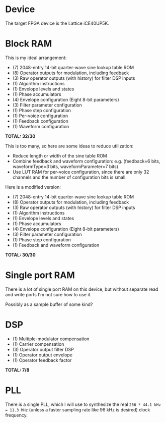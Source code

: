 
# Device

The target FPGA device is the Lattice iCE40UP5K.


# Block RAM

This is my ideal arrangement:

* (7) 2048-entry 14-bit quarter-wave sine lookup table ROM
* (8) Operator outputs for modulation, including feedback
* (3) Raw operator outputs (with history) for filter DSP inputs
* (1) Algorithm instructions
* (1) Envelope levels and states
* (1) Phase accumulators
* (4) Envelope configuration (Eight 8-bit parameters)
* (3) Filter parameter configuration
* (1) Phase step configuration
* (1) Per-voice configuration
* (1) Feedback configuration
* (1) Waveform configuration

**TOTAL: 32/30**

This is too many, so here are some ideas to reduce utilization:

* Reduce length or width of the sine table ROM
* Combine feedback and waveform configuration: e.g. (feedback=6 bits, waveformType=3 bits, waveformParameter=7 bits)
* Use LUT RAM for per-voice configuration, since there are only 32 channels and the number
  of configuration bits is small.

Here is a modified version:

* (7) 2048-entry 14-bit quarter-wave sine lookup table ROM
* (8) Operator outputs for modulation, including feedback
* (3) Raw operator outputs (with history) for filter DSP inputs
* (1) Algorithm instructions
* (1) Envelope levels and states
* (1) Phase accumulators
* (4) Envelope configuration (Eight 8-bit parameters)
* (3) Filter parameter configuration
* (1) Phase step configuration
* (1) Feedback and waveform configuration

**TOTAL: 30/30**


# Single port RAM

There is a lot of single port RAM on this device, but without separate
read and write ports I'm not sure how to use it.

Possibly as a sample buffer of some kind?


# DSP

* (1) Multiple-modulator compensation
* (1) Carrier compensation
* (3) Operator output filter DSP
* (1) Operator output envelope
* (1) Operator feedback factor

**TOTAL: 7/8**



# PLL

There is a single PLL, which I will use to synthesize the real
`256 * 44.1 kHz = 11.3 MHz` (unless a faster sampling rate like 96 kHz is desired)
clock frequency.
